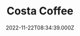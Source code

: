 ---
date: 2022-11-22T08:34:39.000Z
title: Costa Coffee
latitude: 52.03857870104306
longitude: 0.730118486106803
url: https://www.costa.co.uk
category: checkin
---